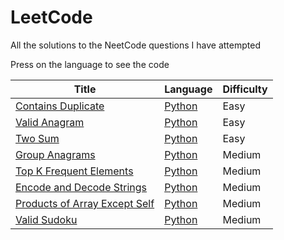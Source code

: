 # LeetCode

All the solutions to the NeetCode questions I have attempted

Press on the language to see the code

| Title | Language | Difficulty |
| ------ | ------ | ---------- |
| [Contains Duplicate](https://neetcode.io/problems/duplicate-integer/) | [Python](./Python%20Solutions/Roadmap/Arrays%20&%20Hashing/ContainsDuplicate.py) | Easy |
| [Valid Anagram](https://neetcode.io/problems/is-anagram/) | [Python](./Python%20Solutions/Roadmap/Arrays%20&%20Hashing/ValidAnagram.py) | Easy |
| [Two Sum](https://neetcode.io/problems/two-integer-sum/)| [Python](./Python%20Solutions/Roadmap/Arrays%20&%20Hashing/TwoSum.py) | Easy |
| [Group Anagrams](https://neetcode.io/problems/anagram-groups/)| [Python](./Python%20Solutions/Roadmap/Arrays%20&%20Hashing/GroupAnagrams.py) | Medium |
| [Top K Frequent Elements](https://neetcode.io/problems/top-k-elements-in-list/)| [Python](./Python%20Solutions/Roadmap/Arrays%20&%20Hashing/TopKFrequentElements.py) | Medium |
| [Encode and Decode Strings](https://neetcode.io/problems/string-encode-and-decode/)| [Python](./Python%20Solutions/Roadmap/Arrays%20&%20Hashing/EncodeAndDecodeStrings.py) | Medium |
| [Products of Array Except Self](https://neetcode.io/problems/products-of-array-discluding-self/)| [Python](./Python%20Solutions/Roadmap/Arrays%20&%20Hashing/ProductsofArrayExceptSelf.py) | Medium |
| [Valid Sudoku](https://neetcode.io/problems/valid-sudoku/)| [Python](./Python%20Solutions/Roadmap/Arrays%20&%20Hashing/ValidSudoku.py) | Medium |